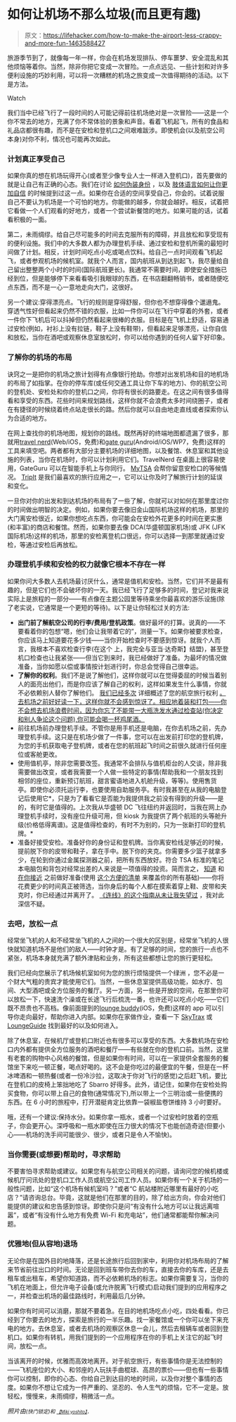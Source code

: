 # 如何让机场不那么垃圾(而且更有趣)

> 原文：<https://lifehacker.com/how-to-make-the-airport-less-crappy-and-more-fun-1463588427>

旅游季节到了，就像每一年一样，你会在机场发现排队、停车噩梦、安全混乱和其他烦恼等着你。当然，除非你把它变成一次冒险。一点点远见、一些计划和对许多便利设施的巧妙利用，可以将一次糟糕的机场之旅变成一次值得期待的活动。以下是方法。

Watch

我们当中已经飞行了一段时间的人可能记得前往机场绝对是一次冒险——这是一个你不常去的地方，充满了你不常体验的景象和声音。看着飞机起飞，所有的食品和礼品店都很有趣，而不是在安检和登机口之间艰难跋涉。即使机会(以及航空公司本身)对你不利，情况也可能再次如此。

### 计划真正享受自己

如果你真的想在机场玩得开心(或者至少像专业人士一样进入登机口)，首先要做的就是让自己有正确的心态。我们在讨论 [如何伪装身份](https://lifehacker.com/how-to-choose-and-maintain-a-cover-identity-5960441) ，以及 [肢体语言如何让你更加自信](http://lifehacker.com/faking-powerful-body-language-reduces-stress-and-makes-5987141) 的时候提到过这一点。如果你在合适的空间享受自己，你会的。试着说服自己不要认为机场是一个可怕的地方。你能做的越多，你就会越好。相反，试着把它看做一个人们观看的好地方，或者一个尝试新餐馆的地方。如果可能的话，试着看积极的一面。

第二，未雨绸缪。给自己尽可能多的时间去克服所有的障碍，并且放松和享受现有的便利设施。我们中的大多数人都为办理登机手续、通过安检和登机所需的最短时间做了计划。相反，计划时间吃点小吃或喝点饮料。给自己一点时间观看飞机起飞，或者参观机场的候机室。就我个人而言，国内航班从到达到起飞，我尽量给自己留出整整两个小时的时间(国际航班更长)。我通常不需要时间，即使安全措施已经到位，但是能够停下来看看吸引我眼球的东西，在书店翻翻畅销书，或者随便吃点东西，而不是一心一意地走向大门，这很好。

另一个建议:穿得漂亮点。飞行的规则是穿得舒服，但你也不想穿得像个邋遢鬼。穿透气性好但看起来仍然不错的衣服，比如一件你可以在飞行中穿着的外套，或者一件你下飞机后可以抖掉但仍然看起来很棒的衣服。目标是在飞机上舒适，容易通过安检(例如，衬衫上没有拉链，鞋子上没有鞋带)，但看起来足够漂亮，让你自信和放松，当你在酒吧或观察休息室放松时，你可以给你遇到的任何人留下好印象。

### 了解你的机场的布局

诀窍之一是把你的机场之旅计划得有点像银行抢劫。你想对出发机场和目的地机场的布局了如指掌。在你的停车库(或任何交通工具让你下车的地方)、你的航空公司的登机处、安检处和你的登机口之间，你将有很长的路要走。在这之间有很多值得看和享受的东西。花些时间来规划路线，这样你就不会浪费太多时间绕圈子，或者在有捷径的时候绕着终点站走很长的路。然后你就可以自由地走直线或者探索你认为合适的地方。

在网上查找你的机场地图，规划你的路线。既然再好的终端地图都遗漏了很多，那就用[travel nerd](http://www.travelnerd.com/)(Web/iOS，免费)和[gate guru](http://gateguruapp.com/)(Android/iOS/WP7，免费)这样的工具来填空吧。两者都有大部分主要机场的详细地图，以及餐馆、休息室和其他设施的列表，当你在机场时，你可以计划利用它们。TravelNerd 在桌面上很容易使用，GateGuru 可以在智能手机上与你同行。 [MyTSA](http://apps.usa.gov/tsa-app.shtml) 会帮你留意安检口的等候情况。 [TripIt](http://tripit.com/) 是我们最喜欢的旅行应用之一，它可以让你及时了解旅行计划的延误和变化。

一旦你对你的出发和到达机场的布局有了一些了解，你就可以对如何在那里度过你的时间做出明智的决定。例如，如果你要去像旧金山国际机场这样的机场，那里的大门离安检很近，如果你想吃点东西，你可能会在安检外花更多的时间在更实惠(和丰富)的商店和餐馆。然而，如果你要去像 DCA(华盛顿国家机场)或 JFK (JFK 国际机场)这样的机场，那里的安检离登机口很远，你可以选择一到那里就通过安检，等通过安检后再放松。

### 办理登机手续和安检的权力就像它根本不存在一样

如果你问大多数人去机场最讨厌什么，通常是值机和安检。当然，它们并不是最有趣的，但是它们也不会破坏你的一天。我已经飞行了足够多的时间，登记对我来说实际上是旅程的一部分——有点像在主题公园里等待乘坐你最喜欢的游乐设施(除了老实说，它通常是一个更短的等待)。以下是让你轻松过关的方法:

*   **出门前了解航空公司的行李/费用/登机政策**。做好最坏的打算。说真的——不要看着你的包想“嗯，他们会让我带着它的”，测量一下。如果你被要求检查，你应该马上知道要花多少钱——当你开始检查时不要感到惊讶。就我个人而言，我根本不喜欢检查行李(在这个 上，我完全与亚当·达奇斯】结盟)，甚至登机口检查也让我紧张——但当它到来时，我已经做好了准备。为最坏的情况做准备，当你如愿以偿或事情按计划进行时，你总会觉得自己很幸运。
*   **了解你的权利**。我们不是说了解他们，这样你就可以在觉得委屈的时候当着别人的面亮出他们，而是你应该了解自己的权利，这样如果发生什么事情，你就不必依赖别人替你了解他们。 [我们已经多次](http://lifehacker.com/the-air-travel-rights-you-arent-aware-of-and-how-to-g-508983488) 详细概述了您的航空旅行权利 [。去机场之前好好读一下，这样你就不会感到惊讶了。相应地着装和打包——你不会想去机场浪费时间，因为你忘了不能带一大瓶洗发水通过检查站(你决定和别人争论这个问题),你可能会喝一杯鸡尾酒。](http://lifehacker.com/know-your-rights-as-a-passenger-to-avoid-getting-screwe-5794277)
*   前往机场前办理登机手续。不管你是用手机还是电脑，在你去机场之前，先办理登机手续。这只是在机场少做了一件事，您可以在出发前打印您的登机牌，为您的手机获取电子登机牌，或者在您的航班起飞时间之前很久就进行任何座位或客舱更改。
*   使用值机亭，除非您需要改签。我通常不会排队与值机柜台的人交谈，除非我需要做出改变，或者我需要一个人做一些特定的事情(帮助我和一个朋友找到相邻的座位，重新预订航班，甜言蜜语地进入机舱升级，等等)。使用售货亭。即使你必须托运行李，也要使用自助服务亭。有时我甚至在从我的电脑登记后使用它*，只是为了看看它是否能为我提供我之前没有得到的升级——是的，有时它是值得的。上次我从华盛顿 DC 飞往纽约并返回时，当我在网上办理登机手续时，没有座位升级可用，但 kiosk 为我提供了两个航班的头等舱升级(价格低得离谱)。这是值得检查的，有时不为别的，只为一张新打印的登机牌。*
*   准备好接受安检。准备好你的身份证和登机牌。当你离安检线足够近的时候，提前脱下你的皮带和鞋子，拿在手中。脱下你的夹克。你需要多少篮子就拿多少，在轮到你通过金属探测器之前，把所有东西放好。符合 TSA 标准的笔记本电脑包和背包对经常出差的人来说是一项值得的投资。简而言之， [知道](http://lifehacker.com/how-can-i-best-handle-the-tsa-s-creepy-tactics-when-tra-5900260) 和 [在你接近](http://lifehacker.com/zip-through-the-airport-security-line-like-the-former-s-5903740) 之前做好准备(使用 [这个方便的清单](http://lifehacker.com/get-through-the-airport-in-record-time-with-this-checkl-5861949) 来覆盖你的所有基础)——你将花费更少的时间真正被筛选，当你身后的每个人都在摸索着穿上鞋、皮带和夹克时，你已经通过并离开了。 [《连线》的这个指南从未让我失望过](http://howto.wired.com/wiki/Fly_Through_Airport_Security) ，我对此深信不疑。

### 去吧，放松一点

经常坐飞机的人和不经常坐飞机的人之间的一个很大的区别是，经常坐飞机的人很快就知道机场不是他们的敌人——时钟才是。有了足够的时间，您的旅行一点也不紧张，机场本身就充满了额外津贴和业务，所有这些都想让您的旅行更轻松。

我们已经向您展示了机场候机室如何为您的旅行烦恼提供一个绿洲 ，您不必是一个财大气粗的贵宾才能使用它们。当然，一些休息室提供高级功能，如水疗、包间、大型酒吧或全方位服务的餐厅。另一方面，另一些是开放的空间，在那里你可以放松一下，快速洗个澡或在长途飞行后梳洗一番，也许还可以吃点小吃——它们既不昂贵也不高档。像前面提到的[lounge buddy](http://itunes.apple.com/app/loungebuddy-find-airport-lounges/id674176920)(iOS，免费)这样的 app 可以引导你走向最好，帮助你进入内部。如果你在家做作业，查看一下 [SkyTrax](http://www.airlinequality.com/Product/Lounges.htm) 或 [LoungeGuide](http://www.loungeguide.net/wiki/u/Main_Page) 找到最好的以及如何进入。

除了休息室，在候机厅或登机口附近也有很多可以享受的东西。大多数机场在安检口内外都有提供全方位服务的酒吧和餐厅——有些就在你的登机口前。当然，这里有老套的购物中心风格的餐馆，但是如果你有时间，可以在一家提供全套服务的餐馆坐下来吃一顿正餐，喝点好喝的。这不会是你吃过的最便宜的午餐，但是在一杯冰啤酒和一顿热餐(或者一份冷沙拉，这取决于你对飞行的感觉)之后赶飞机，要比在登机口的皮椅上笨拙地吃了 Sbarro 好得多。此外，请记住，如果你在安检处购买食物，你可以带上自己的食物(通常情况下),所以带上一个三明治或一些便携的东西。在 6 小时的旅程中，打开潜艇肯定比依靠一袋椒盐卷饼维持 3 小时要好。

哦，还有一个建议:保持水分。如果你拿一瓶水，或者一个过安检时放着的空瓶子，你会更开心。深呼吸和一瓶水即使在压力很大的情况下也能创造奇迹(但要小心——机场的洗手间可能很少、很少，或者只是令人不愉快)。

### 当你需要(或想要)帮助时，寻求帮助

不要害怕寻求帮助或建议。如果您有与航空公司相关的问题，请询问您的候机楼或候机厅问讯处的登机口工作人员或航空公司工作人员。如果你有一个关于机场的一般性问题，比如“这个机场有候机室吗？”或者“C 航站楼附近哪里有最好的小吃店？”请咨询总台。毕竟，这就是他们在那里的目的，除了给出方向，你会对他们能提供的建议和忠告感到惊讶。即使你只是问“有没有什么地方可以让我远离喧嚣”，或者“有没有什么地方有免费 Wi-Fi 和充电站”，他们通常都能帮你解决问题。

### 优雅地(但从容地)退场

无论你是在国外目的地降落，还是长途旅行后回到家中，利用你对机场布局的了解来节省前往出口的时间。无论是回到班车带你去你的车，直接去你的车库，还是去租车或出租车，希望你知道路，而不必依赖机场的标志。如果你需要复习，当你的飞机在地面上，但允许电子设备(或允许脱离飞行模式)启动我们提到的应用程序之一，并检查出机场的最佳路线时，利用最后几分钟。

如果你有时间可以消磨，那就不要着急。在目的地机场吃点小吃，四处看看。你已经到了你要去的地方，探索是旅行的一半乐趣。找一家餐馆或一个你可以坐下来充电的地方。去休息室，或者去机场的观察区休息一会儿，然后去租辆车或者回到登机口。如果你有转机，用我们提到的一个应用程序在你的手机上关注它的起飞时间，放松一点。

当该离开的时候，优雅而高效地离开。对于航空旅行，有些事情你是无法控制的——飞机座位的大小、和邻座的人玩扶手曲棍球、高昂的票价——但也有一些事情你可以控制，即你的心态、你给自己到达目的地的时间，以及你对整个事情的态度。如果你不想让它成为一件严重的、坚忍的、令人生气的烦恼，它不一定是。放轻松，慢慢来，未雨绸缪，稍微活一点。

*照片由*<small><small></small></small><small>*(快门锁定)和* [<small>*【Miki yoshito】*</small>](http://www.flickr.com/photos/mujitra/8977362289/)<small>*，*</small></small> 

<small></small>